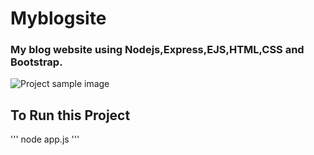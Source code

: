 # Myblogsite
### My blog website using Nodejs,Express,EJS,HTML,CSS and Bootstrap.

![Project sample image](https://github.com/amalmohan542/myblogsite/blob/master/ProjectImages/sample.png?raw=true)

## To Run this Project  
'''
 node app.js
'''

